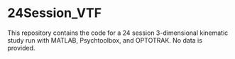 # 24Session_VTF
This repository contains the code for a 24 session 3-dimensional kinematic study run with MATLAB, Psychtoolbox, and OPTOTRAK. No data is provided.
